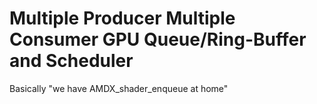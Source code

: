 # Multiple Producer Multiple Consumer GPU Queue/Ring-Buffer and Scheduler

Basically "we have AMDX_shader_enqueue at home"